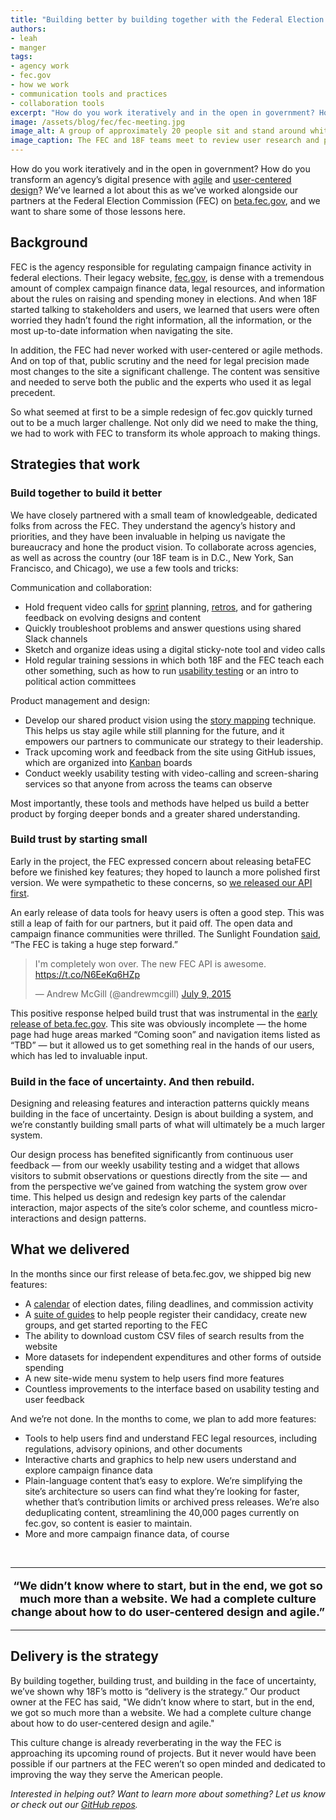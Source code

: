 ```yaml
---
title: "Building better by building together with the Federal Election Commission"
authors:
- leah
- manger
tags:
- agency work
- fec.gov
- how we work
- communication tools and practices
- collaboration tools
excerpt: "How do you work iteratively and in the open in government? How do you transform an agency’s digital presence with agile and user-centered design? We’ve learned a lot about this as we’ve worked alongside our partners at the Federal Election Commission (FEC) on beta.fec.gov, and we want to share some of those lessons here."
image: /assets/blog/fec/fec-meeting.jpg
image_alt: A group of approximately 20 people sit and stand around white boards and notes on a wall.
image_caption: The FEC and 18F teams meet to review user research and prioritize upcoming work.
---
```


How do you work iteratively and in the open in government? How do you transform an agency’s digital presence with [agile](https://pages.18f.gov/partnership-playbook/4-agile/) and [user-centered design](https://pages.18f.gov/partnership-playbook/5-user-centered-design/)? We’ve learned a lot about this as we’ve worked alongside our partners at the Federal Election Commission (FEC) on [beta.fec.gov](https://beta.fec.gov/), and we want to share some of those lessons here.

## Background

FEC is the agency responsible for regulating campaign finance activity in federal elections. Their legacy website, [fec.gov](http://www.fec.gov/), is dense with a tremendous amount of complex campaign finance data, legal resources, and information about the rules on raising and spending money in elections. And when 18F started talking to stakeholders and users, we learned that users were often worried they hadn’t found the right information, all the information, or the most up-to-date information when navigating the site.

In addition, the FEC had never worked with user-centered or agile methods. And on top of that, public scrutiny and the need for legal precision made most changes to the site a significant challenge. The content was sensitive and needed to serve both the public and the experts who used it as legal precedent.

So what seemed at first to be a simple redesign of fec.gov quickly turned out to be a much larger challenge. Not only did we need to make the thing, we had to work with FEC to transform its whole approach to making things.

Strategies that work
--------------------

### Build together to build it better

We have closely partnered with a small team of knowledgeable, dedicated folks from across the FEC. They understand the agency’s history and priorities, and they have been invaluable in helping us navigate the bureaucracy and hone the product vision. To collaborate across agencies, as well as across the country (our 18F team is in D.C., New York, San Francisco, and Chicago), we use a few tools and tricks:

Communication and collaboration:

-   Hold frequent video calls for [sprint](https://en.wikipedia.org/wiki/Sprint_(software_development)) planning, [retros](https://www.scrumalliance.org/community/articles/2014/april/key-elements-of-sprint-retrospective), and for gathering feedback on evolving designs and content
-   Quickly troubleshoot problems and answer questions using shared Slack channels
-   Sketch and organize ideas using a digital sticky-note tool and video calls
-   Hold regular training sessions in which both 18F and the FEC teach each other something, such as how to run [usability testing](https://methods.18f.gov/usability-testing/) or an intro to political action committees

Product management and design:

-   Develop our shared product vision using the [story mapping](https://vimeo.com/70214001) technique. This helps us stay agile while still planning for the future, and it empowers our partners to communicate our strategy to their leadership.
-   Track upcoming work and feedback from the site using GitHub issues, which are organized into [Kanban](https://en.wikipedia.org/wiki/Kanban_(development)) boards
-   Conduct weekly usability testing with video-calling and screen-sharing services so that anyone from across the teams can observe

Most importantly, these tools and methods have helped us build a better product by forging deeper bonds and a greater shared understanding.

### Build trust by starting small

Early in the project, the FEC expressed concern about releasing betaFEC before we finished key features; they hoped to launch a more polished first version. We were sympathetic to these concerns, so [we released our API first](https://18f.gsa.gov/2015/07/15/openfec-api-update/).

An early release of data tools for heavy users is often a good step. This was still a leap of faith for our partners, but it paid off. The open data and campaign finance communities were thrilled. The Sunlight Foundation [said](http://sunlightfoundation.com/blog/2015/07/08/openfec-makes-campaign-finance-data-more-accessible-with-new-api-heres-how-to-get-started/), “The FEC is taking a huge step forward.”

<blockquote class="twitter-tweet" data-lang="en"><p lang="en" dir="ltr">I&#39;m completely won over. The new FEC API is awesome. <a href="https://t.co/N6EeKq6HZp">https://t.co/N6EeKq6HZp</a></p>&mdash; Andrew McGill (@andrewmcgill) <a href="https://twitter.com/andrewmcgill/status/619237229504937984">July 9, 2015</a></blockquote>
<script async src="https://platform.twitter.com/widgets.js" charset="utf-8"></script>

This positive response helped build trust that was instrumental in the [early release of beta.fec.gov](https://18f.gsa.gov/2015/10/29/welcome-to-betafec/). This site was obviously incomplete — the home page had huge areas marked “Coming soon” and navigation items listed as “TBD” — but it allowed us to get something real in the hands of our users, which has led to invaluable input.

### Build in the face of uncertainty. And then rebuild.

Designing and releasing features and interaction patterns quickly means building in the face of uncertainty. Design is about building a system, and we’re constantly building small parts of what will ultimately be a much larger system.

Our design process has benefited significantly from continuous user feedback — from our weekly usability testing and a widget that allows visitors to submit observations or questions directly from the site — and from the perspective we’ve gained from watching the system grow over time. This helped us design and redesign key parts of the calendar interaction, major aspects of the site’s color scheme, and countless micro-interactions and design patterns.

What we delivered
-----------------

In the months since our first release of beta.fec.gov, we shipped big new features:

-   A [calendar](https://beta.fec.gov/calendar) of election dates, filing deadlines, and commission activity
-   A [suite of guides](https://beta.fec.gov/registration-and-reporting) to help people register their candidacy, create new groups, and get started reporting to the FEC
-   The ability to download custom CSV files of search results from the website
-   More datasets for independent expenditures and other forms of outside spending
-   A new site-wide menu system to help users find more features
-   Countless improvements to the interface based on usability testing and user feedback

And we’re not done. In the months to come, we plan to add more features:

-   Tools to help users find and understand FEC legal resources, including regulations, advisory opinions, and other documents
-   Interactive charts and graphics to help new users understand and explore campaign finance data
-   Plain-language content that’s easy to explore. We’re simplifying the site’s architecture so users can find what they’re looking for faster, whether that’s contribution limits or archived press releases. We’re also deduplicating content, streamlining the 40,000 pages currently on fec.gov, so content is easier to maintain.
-   More and more campaign finance data, of course

<br/>
<hr/>
<p style="text-align: center; font-size: 18px;"><strong>“We didn’t know where to start, but
in the end, we got so much more than a website. We had a complete
culture change about how to do user-centered design and agile.”</strong></p>
<hr/>

Delivery is the strategy
------------------------

By building together, building trust, and building in the face of uncertainty, we’ve shown why 18F’s motto is “delivery is the strategy.” Our product owner at the FEC has said, "We didn’t know where to start, but in the end, we got so much more than a website. We had a complete culture change about how to do user-centered design and agile."

This culture change is already reverberating in the way the FEC is approaching its upcoming round of projects. But it never would have been possible if our partners at the FEC weren’t so open minded and dedicated to improving the way they serve the American people.

*Interested in helping out? Want to learn more about something? Let us know or check out our* [*GitHub repos*](https://github.com/18F/openfec#about-this-project)*.*
